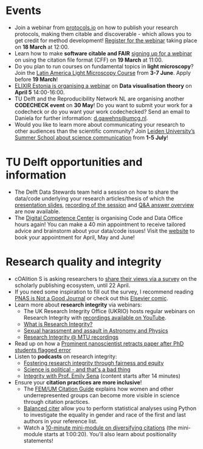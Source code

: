 # Events

* Join a webinar from [protocols.io](https://www.protocols.io/) on how to publish your research protocols, making them citable and discoverable - which allows you to get credit for method development! [Register for the webinar](https://www.protocols.io/webinars/getting-credit8) taking place on **18 March** at 12:00.
* Learn how to make **software citable and FAIR** [signing up for a webinar](https://docs.google.com/forms/d/e/1FAIpQLSejkAFCkQTH6yUIs0wue4w1lNj1WQmbIPol-BjwXaqg22DLDw/viewform) on using the citation file format (CFF) on **19 March** at 11:00. 
* Do you plan to run courses on fundamental topics in **light microscopy**? Join the [Latin America Light Microscopy Course](https://labi.lat/es/2024/02/27/latin-america-light-microscopy-course/) from **3-7 June**.
Apply before **19 March**!
* [ELIXIR Estonia is organising a webinar](https://elixir.ut.ee/news/2024/02/07/Data_visualisation_theory/) on **Data visualisation theory** on **April 5** 14:00-16:00.
* TU Delft and the Reproducibility Network NL are organising another **CODECHECK event** on **30 May**!
Do you want to submit your work for a codecheck or do you want your work codechecked?
Send an email to Daniela for further information: d.gawehns@umcg.nl.
* Would you like to learn more about communicating your research to other audiences than the scientific community?
Join [Leiden University’s Summer School about science communication]( https://www.universiteitleiden.nl/wiskunde-en-natuurwetenschappen/scs/education/summer-school-science-communication) from **1-5 July**!

# TU Delft opportunities and information
* The Delft Data Stewards team held a session on how to share the data/code underlying your research articles/thesis of which the [presentation slides](https://doi.org/10.5281/zenodo.10649047), [recording of the session](https://tud365-my.sharepoint.com/personal/larmstrong_tudelft_nl/_layouts/15/stream.aspx?id=%2Fpersonal%2Flarmstrong%5Ftudelft%5Fnl%2FDocuments%2FOpnamen%2FOnline%20info%20session%20on%20publishing%20requirements%20for%20data%20and%20code%2D20240212%5F143041%2DMeeting%20Recording%2Emp4&nav=eyJyZWZlcnJhbEluZm8iOnsicmVmZXJyYWxBcHAiOiJTdHJlYW1XZWJBcHAiLCJyZWZlcnJhbFZpZXciOiJTaGFyZURpYWxvZy1MaW5rIiwicmVmZXJyYWxBcHBQbGF0Zm9ybSI6IldlYiIsInJlZmVycmFsTW9kZSI6InZpZXcifX0&ga=1&referrer=StreamWebApp%2EWeb&referrerScenario=AddressBarCopied%2Eview) and [Q&A answer overview](https://tud365.sharepoint.com/:w:/s/TUDDataStewards-Trainingmaterials/ESkJXAjJNvBOqPUx_eCRQAwBd0czu7Op2KNWwP_S4y8mHg?e=SdcoxL&CID=F89B7022-B22D-4EFB-A6CC-14116282785F) are now available.
* The [Digital Competence Center](https://www.tudelft.nl/en/library/library-for-researchers/library-for-researchers/setting-up-research/dcc) is organising Code and Data Office hours again!
You can make a 40 min appointment to receive tailored advice and brainstorm about your data/code issues! 
Visit the [website]( https://www.tudelft.nl/en/library/library-for-researchers/library-for-researchers/setting-up-research/dcc/open-office-hours) to book your appointment for April, May and June!

# Research quality and integrity
* cOAlition S is asking researchers to [share their views via a survey](https://leidenuniv.eu.qualtrics.com/jfe/form/SV_aWCbcGAHzkVPygS) on the scholarly publishing ecosystem, until 22 April.
* If you need some inspiration to fill out the survey, I recommend reading [PNAS is Not a Good Journal]( https://getsyeducated.substack.com/p/pnas-is-not-a-good-journal) or check out this [Elsevier comic](https://scholar.social/@kavana/109427309591841051).
* Learn more about **research integrity** via webinars: 
    *	The UK Research Integrity Office (UKRIO) hosts regular webinars on Research Integrity with [recordings available on YouTube](https://www.youtube.com/@UKResearchIntegrityOffice/videos).
    *	[What is Research Integrity?](https://vimeo.com/557331797)
    *	[Sexual harassment and assault in Astronomy and Physics](https://www.youtube.com/watch?v=8DNRBa39Iig)
    *	[Research Integrity @ MTU recordings](https://sword.cit.ie/rimtu/2022/)
* Read up on how a [Prominent nanoscientist retracts paper after PhD students flagged error](https://retractionwatch.com/2023/05/09/prominent-nanoscientist-has-paper-retracted-after-phd-students-flagged-error/)
* Listen to **podcasts** on research integrity:
    * [Fostering research integrity through fairness and equity]( https://open.spotify.com/episode/0hqdk00inPAo9yF0UrTLsH?si=4af4bdf188d84556)
    *	[Science is political - and that's a bad thing](https://www.sciencefictions.org/p/science-is-political-audio#details)
    *	[Integrity with Prof. Emily Sena](https://open.spotify.com/episode/38ZAv08GRcgNrhDzjOq3tt?si=1f53aeaac1454e31) (content starts after 14 minutes)
*	Ensure your **citation practices are more inclusive**! 
    *	The [FEM/UM Citation Guide](https://library.maastrichtuniversity.nl/news/fem-um-citation-guide-overcoming-bias-in-citation-practice) explains how women and other underrepresented groups can become more visible in science through citation practices. 
    *	[Balanced citer](https://github.com/mb3152/balanced_citer) allow you to perform statistical analyses using Python to investigate the equality in gender and race of the first and last authors in your reference list.
    *	Watch a [10-minute mini-module on diversifying citations](https://spsp.org/professional-development/learning-online/disrupting-racism-and-eurocentrism-methods-and-practices) (the mini-module starts at 1:00:20).
You'll also learn about positionality statements! 

